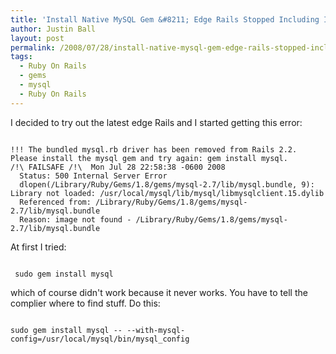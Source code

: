 ```yaml
---
title: 'Install Native MySQL Gem &#8211; Edge Rails Stopped Including It'
author: Justin Ball
layout: post
permalink: /2008/07/28/install-native-mysql-gem-edge-rails-stopped-including-it/
tags:
  - Ruby On Rails
  - gems
  - mysql
  - Ruby On Rails
---
```


I decided to try out the latest edge Rails and I started getting this error:
<pre><code class="ruby">
!!! The bundled mysql.rb driver has been removed from Rails 2.2. Please install the mysql gem and try again: gem install mysql.
/!\ FAILSAFE /!\  Mon Jul 28 22:58:38 -0600 2008
  Status: 500 Internal Server Error
  dlopen(/Library/Ruby/Gems/1.8/gems/mysql-2.7/lib/mysql.bundle, 9): Library not loaded: /usr/local/mysql/lib/mysql/libmysqlclient.15.dylib
  Referenced from: /Library/Ruby/Gems/1.8/gems/mysql-2.7/lib/mysql.bundle
  Reason: image not found - /Library/Ruby/Gems/1.8/gems/mysql-2.7/lib/mysql.bundle
</pre></code>

At first I tried:
<pre><code class="ruby">
 sudo gem install mysql
</pre></code>

which of course didn't work because it never works.  You have to tell the complier where to find stuff.  Do this:

<pre><code class="ruby">
sudo gem install mysql -- --with-mysql-config=/usr/local/mysql/bin/mysql_config
</pre></code>